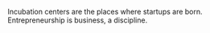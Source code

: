 Incubation centers are the places where startups are born.
Entrepreneurship is business, a discipline.